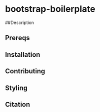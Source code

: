 # bootstrap-boilerplate

##Description 

## Prereqs 

## Installation 

## Contributing 

## Styling 

## Citation 

